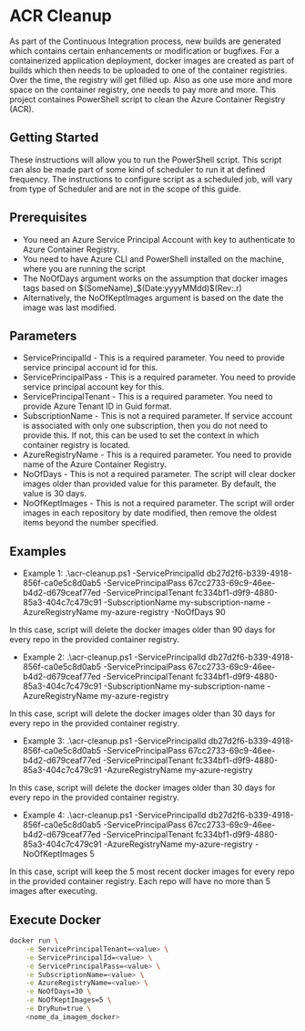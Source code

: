 # ACR Cleanup
As part of the Continuous Integration process, new builds are generated which contains certain enhancements or modification or bugfixes. For a containerized application deployment, docker images are created as part of builds which then needs to be uploaded to one of the container registries. Over the time, the registry will get filled up. Also as one use more and more space on the container registry, one needs to pay more and more. This project containes PowerShell script to clean the Azure Container Registry (ACR).

## Getting Started
These instructions will allow you to run the PowerShell script. This script can also be made part of some kind of scheduler to run it at defined frequency. The instructions to configure script as a scheduled job, will vary from type of Scheduler and are not in the scope of this guide. 

## Prerequisites
* You need an Azure Service Principal Account with key to authenticate to Azure Container Registry.
* You need to have Azure CLI and PowerShell installed on the machine, where you are running the script
* The NoOfDays argument works on the assumption that docker images tags based on $(SomeName)_$(Date:yyyyMMdd)$(Rev:.r)
* Alternatively, the NoOfKeptImages argument is based on the date the image was last modified.

## Parameters
* ServicePrincipalId - This is a required parameter. You need to provide service principal account id for this.
* ServicePrincipalPass - This is a required parameter. You need to provide service principal account key for this.
* ServicePrincipalTenant - This is a required parameter. You need to provide Azure Tenant ID in Guid format.
* SubscriptionName - This is not a required parameter. If service account is associated with only one subscription, then you do not need to provide this. If not, this can be used to set the context in which container registry is located.
* AzureRegistryName - This is a required parameter. You need to provide name of the Azure Container Registry.
* NoOfDays - This is not a required parameter. The script will clear docker images older than provided value for this parameter. By default, the value is 30 days.
* NoOfKeptImages - This is not a required parameter.  The script will order images in each repository by date modified, then remove the oldest items beyond the number specified.

## Examples
* Example 1:
.\acr-cleanup.ps1 -ServicePrincipalId db27d2f6-b339-4918-856f-ca0e5c8d0ab5 -ServicePrincipalPass 67cc2733-69c9-46ee-b4d2-d679ceaf77ed -ServicePrincipalTenant fc334bf1-d9f9-4880-85a3-404c7c479c91 -SubscriptionName my-subscription-name -AzureRegistryName my-azure-registry -NoOfDays 90

In this case, script will delete the docker images older than 90 days for every repo in the provided container registry.

* Example 2:
.\acr-cleanup.ps1 -ServicePrincipalId db27d2f6-b339-4918-856f-ca0e5c8d0ab5 -ServicePrincipalPass 67cc2733-69c9-46ee-b4d2-d679ceaf77ed -ServicePrincipalTenant fc334bf1-d9f9-4880-85a3-404c7c479c91 -SubscriptionName my-subscription-name -AzureRegistryName my-azure-registry

In this case, script will delete the docker images older than 30 days for every repo in the provided container registry.

* Example 3:
.\acr-cleanup.ps1 -ServicePrincipalId db27d2f6-b339-4918-856f-ca0e5c8d0ab5 -ServicePrincipalPass 67cc2733-69c9-46ee-b4d2-d679ceaf77ed -ServicePrincipalTenant fc334bf1-d9f9-4880-85a3-404c7c479c91 -AzureRegistryName my-azure-registry

In this case, script will delete the docker images older than 30 days for every repo in the provided container registry.

* Example 4:
.\acr-cleanup.ps1 -ServicePrincipalId db27d2f6-b339-4918-856f-ca0e5c8d0ab5 -ServicePrincipalPass 67cc2733-69c9-46ee-b4d2-d679ceaf77ed -ServicePrincipalTenant fc334bf1-d9f9-4880-85a3-404c7c479c91 -AzureRegistryName my-azure-registry -NoOfKeptImages 5

In this case, script will keep the 5 most recent docker images for every repo in the provided container registry.  Each repo will have no more than 5 images after executing.

## Execute Docker
```bash
docker run \
    -e ServicePrincipalTenant=<value> \
    -e ServicePrincipalId=<value> \
    -e ServicePrincipalPass=<value> \
    -e SubscriptionName=<value> \
    -e AzureRegistryName=<value> \
    -e NoOfDays=30 \
    -e NoOfKeptImages=5 \
    -e DryRun=true \
    <nome_da_imagem_docker>
```